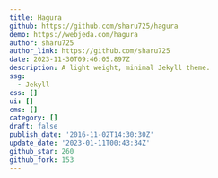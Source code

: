 ```yaml
---
title: Hagura
github: https://github.com/sharu725/hagura
demo: https://webjeda.com/hagura
author: sharu725
author_link: https://github.com/sharu725
date: 2023-11-30T09:46:05.897Z
description: A light weight, minimal Jekyll theme.
ssg:
  - Jekyll
css: []
ui: []
cms: []
category: []
draft: false
publish_date: '2016-11-02T14:30:30Z'
update_date: '2023-01-11T00:43:34Z'
github_star: 260
github_fork: 153
---
```

